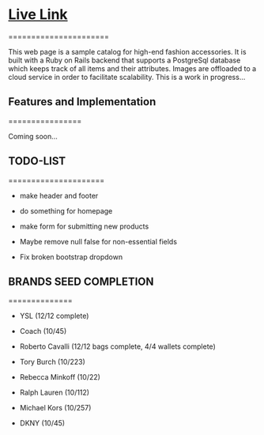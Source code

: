 # [Live Link](https://bernies-shop.herokuapp.com/products)
======================

This web page is a sample catalog for high-end fashion accessories. It is built with a Ruby on Rails backend that supports a PostgreSql database which keeps track of all items and their attributes. Images are offloaded to a cloud service in order to facilitate scalability. This is a work in progress...


## Features and Implementation
================

Coming soon...

## TODO-LIST
=====================

- make header and footer

- do something for homepage

- make form for submitting new products

- Maybe remove null false for non-essential fields  

- Fix broken bootstrap dropdown

## BRANDS SEED COMPLETION
==============

- YSL (12/12 complete)

- Coach (10/45)

- Roberto Cavalli (12/12 bags complete, 4/4 wallets complete)

- Tory Burch (10/223)

- Rebecca Minkoff (10/22)

- Ralph Lauren (10/112)

- Michael Kors (10/257)

- DKNY (10/45)
